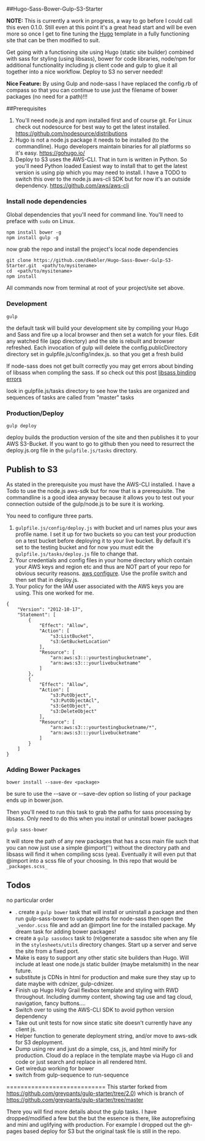 ##Hugo-Sass-Bower-Gulp-S3-Starter

__NOTE:__ This is currently a work in progress, a way to go before I could call this even 0.1.0.  Still even at this point it's a great head start and will be even more so once I get to fine tuning the [Hugo](http://gohugo.io/) template in a fully functioning site that can be then modified to suit.

Get going with a functioning site using Hugo (static site builder) combined with sass for styling (using libsass), bower for code libraries, node/npm for additional functionality including js client code and gulp to glue it all together into a nice workflow.  Deploy to S3 no server needed!

__Nice Feature:__ By using Gulp and node-sass I have replaced the config.rb of compass so that you can continue to use just the filename of bower packages (no need for a path)!!!
 

##Prerequisites

1. You'll need node.js and npm installed first and of course git.  For Linux check out nodesource for best way to get the latest installed.  https://github.com/nodesource/distributions
2. Hugo is not a node.js package it needs to be installed (to the commandline).  Hugo developers maintain binaries for all platforms so it's easy.  https://gohugo.io/
3. Deploy to S3 uses the AWS-CLI.  That in turn is written in Python.  So you'll need Python loaded Easiest way to install that to get the latest version is using pip which you may need to install. I have a TODO to switch this over to the node.js aws-cli SDK but for now it's an outside dependency. https://github.com/aws/aws-cli
 

### Install node dependencies

Global dependencies that you'll need for command line.  You'll need to preface with `sudo` on Linux.

```
npm install bower -g
npm install gulp -g
```

now grab the repo and install the project's local node dependencies

```
git clone https://github.com/dkebler/Hugo-Sass-Bower-Gulp-S3-Starter.git  <path/to/mysitename>
cd  <path/to/mysitename>
npm install
```

All commands now from terminal at root of your project/site set above.

### Development
```
gulp
```
the default task will build your development site by compiling your Hugo and Sass and fire up a local browser and then set a watch for your files.   Edit any watched file (app directory) and the site is rebuilt and browser refreshed.  Each invocation of gulp will delete the config.publicDirectory directory set in gulpfile.js/config/index.js. so that you get a fresh build

If node-sass does not get built correctly you may get errors about binding of libsass when compling the sass.  If so check out this post [libsass binding errors](http://stackoverflow.com/questions/29461831/libsass-bindings-not-found-when-using-node-sass-in-nodejs)

look in gulpfile.js/tasks directory to see how the tasks are organized and sequences of tasks are called from "master" tasks


### Production/Deploy
```
gulp deploy
```

deploy builds the production version of the site and then publishes it to your AWS S3-Bucket.  If you want to go to github then you need to resurrect the deploy.js.org file in the `gulpfile.js/tasks` directory.

## Publish to S3

As stated in the prerequisite you must have the AWS-CLI installed.  I have a Todo to use the node.js aws-sdk but for now that is a prerequisite. The commandline is a good idea anyway because it allows you to test out your connection outside of the gulp/node.js to be sure it is working.

You need to configure three parts.
1. `gulpfile.js/config/deploy.js` with bucket and url names plus your aws profile name.  I set it up for two buckets so you can test your production on a test bucket before deploying it to your live bucket.  By default it's set to the testing bucket and for now you must edit the `gulpfile.js/tasks/deploy.js` file to change that.
2. Your credentials and config files in your home directory which contain your AWS keys and region etc and thus are NOT part of your repo for obvious security reasons. [aws configure](http://docs.aws.amazon.com/cli/latest/userguide/cli-chap-getting-started.html).  Use the profile switch and then set that in deploy.js.
3. Your policy for the IAM user associated with the AWS keys you are using.  This one worked for me.
 
```
{
    "Version": "2012-10-17",
    "Statement": [
        {
            "Effect": "Allow",
            "Action": [
                "s3:ListBucket",
                "s3:GetBucketLocation"
            ],
            "Resource": [
                "arn:aws:s3:::yourtestingbucketname",
                "arn:aws:s3:::yourlivebucketname"
            ]
        },
        {
            "Effect": "Allow",
            "Action": [
                "s3:PutObject",
                "s3:PutObjectAcl",
                "s3:GetObject",
                "s3:DeleteObject"
            ],
            "Resource": [
                "arn:aws:s3:::yourtestingbucketname/*",
                "arn:aws:s3:::yourlivebucketname"
            ]
        }
    ]
}
```



### Adding Bower Packages 
```
bower install --save-dev <package>
```

be sure to use the --save or --save-dev option so listing of your package ends up in bower.json.

Then you'll need to run this task to grab the paths for sass processing by libsass.  Only need to do this when you install or uninstall bower packages

```
gulp sass-bower   
```

It will store the path of any new packages that has a scss main file such that you can now just use a simple @import('') without the directory path and libsass will find it when compiling scss (yea).   Eventually it will even put that @import into a scss file of your choosing.  In this repo that would be `_packages.scss_`

## Todos
no particular order

* . create a `gulp bower` task that will install or uninstall a package and then run gulp-sass-bower to update paths for node-sass then open the `_vendor.scss` file and add an @import line for the installed package. My dream task for adding bower packages!
* create a `gulp sassdocs` task to (re)generate a sassdoc site when any file in the `stylesheets/utils` directory changes.  Start up a server and serve the site from a fixed port.
* Make is easy to support any other static site builders than Hugo.  Will include at least one node.js static builder (maybe metalsmith) in the near future.   
* substitute js CDNs in html for production and make sure they stay up to date maybe with cdnizer, gulp-cdnizer.
* Finish up Hugo Holy Grail flexbox template and styling with RWD throughout. Including dummy content, showing tag use and tag cloud, navigation, fancy buttons....
* Switch over to using the AWS-CLI SDK to avoid python version dependency
* Take out unit tests for now since static site doesn't currently have any client js.
* Helper function to generate deployment string, and/or move to aws-sdk for S3 deployment.
*  Dump using rev and just do a simple, css, js, and html minify for production.  Cloud do a replace in the template maybe via Hugo cli and code or just search and replace in all rendered html.
*  Get wiredup working for bower
*  switch from gulp-sequence to run-sequence



 
============================
This starter forked from https://github.com/greypants/gulp-starter/tree/2.0) which is branch of https://github.com/greypants/gulp-starter/tree/master

There you will find more details about the gulp tasks.  I have dropped/modified a few but the but the essence is there, like autoprefixing and mini and uglifying with production.  For example I dropped out the gh-pages based deploy for S3 but the original task file is still in the repo.


